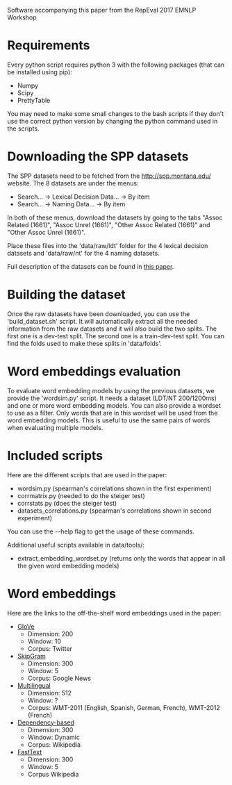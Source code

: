 Software accompanying this paper from the RepEval 2017 EMNLP Workshop 

# Requirements #

Every python script requires python 3 with the following packages (that can be installed using pip):
* Numpy
* Scipy
* PrettyTable

You may need to make some small changes to the bash scripts if they don't use the correct python version by changing the python command used in the scripts.

# Downloading the SPP datasets #

The SPP datasets need to be fetched from the <http://spp.montana.edu/> website.
The 8 datasets are under the menus:
* Search... -> Lexical Decision Data... -> By item
* Search... -> Naming Data... -> By item

In both of these menus, download the datasets by going to the tabs "Assoc Related (1661)", "Assoc Unrel (1661)", "Other Assoc Related (1661)" and "Other Assoc Unrel (1661)".

Place these files into the 'data/raw/ldt' folder for the 4 lexical decision datasets and 'data/raw/nt' for the 4 naming datasets.

Full description of the datasets can be found in [this paper](http://www.montana.edu/khutchison/documents/spp.pdf).

# Building the dataset #

Once the raw datasets have been downloaded, you can use the 'build_dataset.sh' script.
It will automatically extract all the needed information from the raw datasets and it will also build the two splits.
The first one is a dev-test split. The second one is a train-dev-test split.
You can find the folds used to make these splits in 'data/folds'.

# Word embeddings evaluation #

To evaluate word embedding models by using the previous datasets, we provide the 'wordsim.py' script.
It needs a dataset (LDT/NT 200/1200ms) and one or more word embedding models.
You can also provide a wordset to use as a filter. Only words that are in this wordset will be used from the word embedding models. This is useful to use the same pairs of words when evaluating multiple models.

# Included scripts #

Here are the different scripts that are used in the paper:
* wordsim.py (spearman's correlations shown in the first experiment)
* corrmatrix.py (needed to do the steiger test)
* corrstats.py (does the steiger test)
* datasets_correlations.py (spearman's correlations shown in second experiment)

You can use the --help flag to get the usage of these commands.

Additional useful scripts available in data/tools/:
* extract\_embedding\_wordset.py (returns only the words that appear in all the given word embedding models)

# Word embeddings #

Here are the links to the off-the-shelf word embeddings used in the paper:
* [GloVe](http://nlp.stanford.edu/data/glove.twitter.27B.zip)
  + Dimension: 200
  + Window: 10
  + Corpus: Twitter
* [SkipGram](https://drive.google.com/file/d/0B7XkCwpI5KDYNlNUTTlSS21pQmM/edit?usp=sharing)
  + Dimension: 300
  + Window: 5
  + Corpus: Google News
* [Multilingual](http://www.wordvectors.org/web-eacl14-vectors/de-projected-en-512.txt.gz)
  + Dimension: 512
  + Window: ?
  + Corpus: WMT-2011 (English, Spanish, German, French), WMT-2012 (French)
* [Dependency-based](http://u.cs.biu.ac.il/~yogo/data/syntemb/deps.words.bz2)
  + Dimension: 300
  + Window: Dynamic
  + Corpus: Wikipedia
* [FastText](https://s3-us-west-1.amazonaws.com/fasttext-vectors/wiki.en.vec)
  + Dimension: 300
  + Window: 5
  + Corpus Wikipedia
